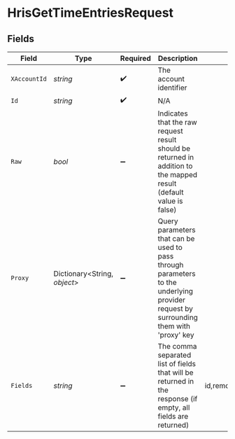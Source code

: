 # HrisGetTimeEntriesRequest


## Fields

| Field                                                                                                                                                              | Type                                                                                                                                                               | Required                                                                                                                                                           | Description                                                                                                                                                        | Example                                                                                                                                                            |
| ------------------------------------------------------------------------------------------------------------------------------------------------------------------ | ------------------------------------------------------------------------------------------------------------------------------------------------------------------ | ------------------------------------------------------------------------------------------------------------------------------------------------------------------ | ------------------------------------------------------------------------------------------------------------------------------------------------------------------ | ------------------------------------------------------------------------------------------------------------------------------------------------------------------ |
| `XAccountId`                                                                                                                                                       | *string*                                                                                                                                                           | :heavy_check_mark:                                                                                                                                                 | The account identifier                                                                                                                                             |                                                                                                                                                                    |
| `Id`                                                                                                                                                               | *string*                                                                                                                                                           | :heavy_check_mark:                                                                                                                                                 | N/A                                                                                                                                                                |                                                                                                                                                                    |
| `Raw`                                                                                                                                                              | *bool*                                                                                                                                                             | :heavy_minus_sign:                                                                                                                                                 | Indicates that the raw request result should be returned in addition to the mapped result (default value is false)                                                 |                                                                                                                                                                    |
| `Proxy`                                                                                                                                                            | Dictionary<String, *object*>                                                                                                                                       | :heavy_minus_sign:                                                                                                                                                 | Query parameters that can be used to pass through parameters to the underlying provider request by surrounding them with 'proxy' key                               |                                                                                                                                                                    |
| `Fields`                                                                                                                                                           | *string*                                                                                                                                                           | :heavy_minus_sign:                                                                                                                                                 | The comma separated list of fields that will be returned in the response (if empty, all fields are returned)                                                       | id,remote_id,employee_id,remote_employee_id,start_time,end_time,hours_worked,break_duration,labor_type,location,status,created_at,updated_at,unified_custom_fields |